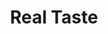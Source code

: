 ---
inv_num: 2011-117
add_credit:
url: 2011-117-real-taste
title: Real Taste
year: '2011'
display_year: '2011'
medium: AIR-O-SWISS 7135 Ultrasonic Humidifier, Diet Sprite Soda.
dims: 16 x 15  x 8 inches
pitch: "​Humidifier filled with Diet Sprite soda"
ps:
live_url:
youtube:
related_code:
subheading:
download:
commission:
layout: things-i-made
---